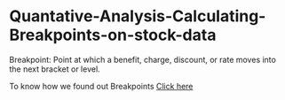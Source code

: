 # Quantative-Analysis-Calculating-Breakpoints-on-stock-data

Breakpoint: Point at which a benefit, charge, discount, or rate moves into the next bracket or level.

To know how we found out Breakpoints [Click here](https://github.com/Sabertoothtech/Quantative-Analysis-Calculating-Breakpoints-on-stock-data/blob/master/Breakpoints.ipynb)

